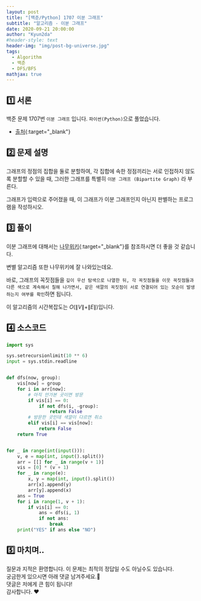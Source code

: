 ```yaml
---
layout: post
title: "[백준/Python] 1707 이분 그래프"
subtitle: "알고리즘 - 이분 그래프"
date: 2020-09-21 20:00:00
author: "Kyun2da"
#header-style: text
header-img: "img/post-bg-universe.jpg"
tags:
  - Algorithm
  - 백준
  - DFS/BFS
mathjax: true
---
```


## 1️⃣ 서론

백준 문제 1707번 `이분 그래프` 입니다. `파이썬(Python)`으로 풀었습니다.

- [출처](https://www.acmicpc.net/problem/1707){:target="\_blank"}

## 2️⃣ 문제 설명

그래프의 정점의 집합을 둘로 분할하여, 각 집합에 속한 정점끼리는 서로 인접하지 않도록 분할할 수 있을 때, 그러한 그래프를 특별히 `이분 그래프 (Bipartite Graph)` 라 부른다.

그래프가 입력으로 주어졌을 때, 이 그래프가 이분 그래프인지 아닌지 판별하는 프로그램을 작성하시오.

## 3️⃣ 풀이

이분 그래프에 대해서는 [나무위키](https://ko.wikipedia.org/wiki/%EC%9D%B4%EB%B6%84_%EA%B7%B8%EB%9E%98%ED%94%84#%EB%B3%80%EB%B3%84_%EC%95%8C%EA%B3%A0%EB%A6%AC%EC%A6%98){:target="\_blank"}를 참조하시면 더 좋을 것 같습니다.

변별 알고리즘 또한 나무위키에 잘 나와있는데요.

바로, 그래프의 꼭짓점들을 `깊이 우선 탐색으로 나열한 뒤, 각 꼭짓점들을 이웃 꼭짓점들과 다른 색으로 계속해서 칠해 나가면서, 같은 색깔의 꼭짓점이 서로 연결되어 있는 모순이 발생하는지 여부를 확인`하면 됩니다.

이 알고리즘의 시간복잡도는 $O(\|V\|+\|E\|)$입니다.

## 4️⃣ 소스코드

```python
import sys

sys.setrecursionlimit(10 ** 6)
input = sys.stdin.readline


def dfs(now, group):
    vis[now] = group
    for i in arr[now]:
        # 아직 안가본 곳이면 방문
        if vis[i] == 0:
            if not dfs(i, -group):
                return False
        # 방문한 곳인데 색깔이 다르면 취소
        elif vis[i] == vis[now]:
            return False
    return True


for _ in range(int(input())):
    v, e = map(int, input().split())
    arr = [[] for _ in range(v + 1)]
    vis = [0] * (v + 1)
    for _ in range(e):
        x, y = map(int, input().split())
        arr[x].append(y)
        arr[y].append(x)
    ans = True
    for i in range(1, v + 1):
        if vis[i] == 0:
            ans = dfs(i, 1)
            if not ans:
                break
    print("YES" if ans else "NO")
```

## 5️⃣ 마치며..

질문과 지적은 환영합니다. 이 문제는 최적의 정답일 수도 아닐수도 있습니다.  
궁금한게 있으시면 아래 댓글 남겨주세요.🙏  
댓글은 저에게 큰 힘이 됩니다!  
감사합니다. ❤️
